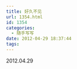 ```yaml
---
title: 好久不见
url: 1354.html
id: 1354
categories:
  - 随手写写
date: 2012-04-29 18:37:44
tags:
---
```


2012.04.29
